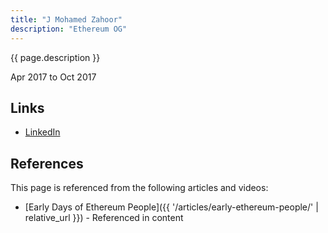 ```yaml
---
title: "J Mohamed Zahoor"
description: "Ethereum OG"
---
```


{{ page.description }}

Apr 2017 to Oct 2017

## Links
- [LinkedIn](https://www.linkedin.com/in/j-mohamed-zahoor-294b1020/)

## References

This page is referenced from the following articles and videos:

- [Early Days of Ethereum People]({{ '/articles/early-ethereum-people/' | relative_url }}) - Referenced in content
